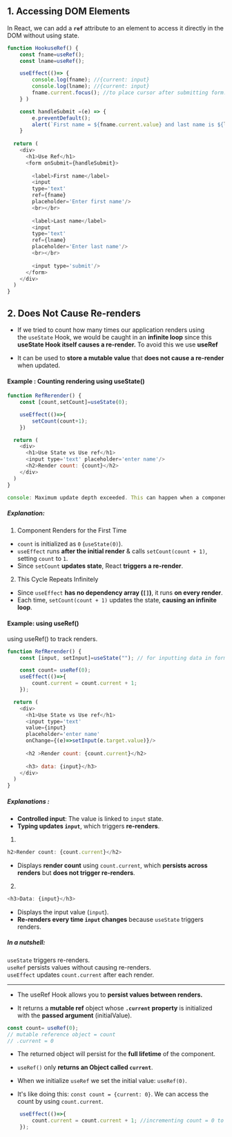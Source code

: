 
## 1.  Accessing DOM Elements
In React, we can add a **`ref`** attribute to an element to access it directly in the DOM without using state.
```js
function HookuseRef() {
    const fname=useRef();
    const lname=useRef();

    useEffect(()=> {
        console.log(fname); //{current: input}
        console.log(lname); //{current: input}
        fname.current.focus(); //to place cursor after submitting form.
    } )

    const handleSubmit =(e) => {
        e.preventDefault();
        alert(`First name = ${fname.current.value} and last name is ${lname.current.value}`)
    }
    
  return (
    <div>
      <h1>Use Ref</h1>
      <form onSubmit={handleSubmit}>
      
        <label>First name</label>
        <input 
        type='text' 
        ref={fname} 
        placeholder='Enter first name'/>
        <br></br>
        
        <label>Last name</label>
        <input 
        type='text' 
        ref={lname} 
        placeholder='Enter last name'/>
        <br></br>
        
        <input type='submit'/>
      </form>
    </div>
  )
}
```

## 2. Does Not Cause Re-renders

- If we tried to count how many times our application renders using the `useState` Hook, we would be caught in an **infinite loop** since this **useState Hook itself causes a re-render.** To avoid this we use **useRef**

- It can be used to **store a mutable value** that **does not cause a re-render** when updated.
#### Example : Counting rendering using useState() 

```js
function RefRerender() {
    const [count,setCount]=useState(0);

    useEffect(()=>{
        setCount(count+1);
    })

  return (
    <div>
      <h1>Use State vs Use ref</h1>
      <input type='text' placeholder='enter name'/>
      <h2>Render count: {count}</h2>
    </div>
  )
}

console: Maximum update depth exceeded. This can happen when a component calls setState inside useEffect, but useEffect either doesn't have a dependency array, or one of the dependencies changes on every render.

```

##### Explanation: 
1. Component Renders for the First Time

- `count` is initialized as `0` (`useState(0)`).
- `useEffect` runs **after the initial render** & calls `setCount(count + 1)`, setting `count` to `1`.
- Since `setCount` **updates state**, React **triggers a re-render**.
2. This Cycle Repeats Infinitely

- Since `useEffect` **has no dependency array (`[]`)**, it runs **on every render**.
- Each time, `setCount(count + 1)` updates the state, **causing an infinite loop**.

#### Example: using useRef() 
using useRef() to track renders.

```js
function RefRerender() {
    const [input, setInput]=useState(""); // for inputting data in form

    const count= useRef(0);
    useEffect(()=>{
        count.current = count.current + 1;
    });

  return (
    <div>
      <h1>Use State vs Use ref</h1>
      <input type='text' 
      value={input} 
      placeholder='enter name'
      onChange={(e)=>setInput(e.target.value)}/>
      
      <h2 >Render count: {count.current}</h2> 
      
      <h3> data: {input}</h3> 
    </div>
  )
}
```

##### Explanations :
- **Controlled input**: The value is linked to `input` state.
- **Typing updates `input`**, which triggers **re-renders**.
1. 
```js
h2>Render count: {count.current}</h2>
```


- Displays **render count** using `count.current`, which **persists across renders** but **does not trigger re-renders**.
2. 
```js
<h3>Data: {input}</h3>
```
- Displays the input value (`input`).
- **Re-renders every time `input` changes** because `useState` triggers renders.

##### In a nutshell:
 `useState` triggers re-renders.  
`useRef` persists values without causing re-renders.  
 `useEffect` updates `count.current` after each render.

---

- The useRef Hook allows you to **persist values between renders.**

- It returns a **mutable ref** object whose **`.current` property** is initialized with the **passed argument** (initialValue).

```js
const count= useRef(0); 
// mutable reference object = count
// .current = 0
```

- The returned object will persist for the **full lifetime** of the component.

- `useRef()` only **returns an Object called `current`**.

- When we initialize `useRef` we set the initial value: `useRef(0)`.

- It's like doing this: `const count = {current: 0}`. We can access the count by using `count.current`.
```js
    useEffect(()=>{
        count.current = count.current + 1; //incrementing count = 0 to 1 to...n
    });

```